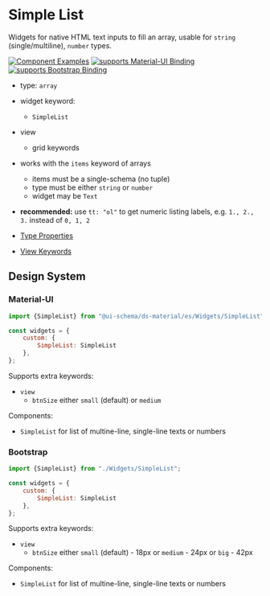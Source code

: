 # Simple List

Widgets for native HTML text inputs to fill an array, usable for `string` (single/multiline), `number` types.

[![Component Examples](https://img.shields.io/badge/Examples-green?labelColor=1d3d39&color=1a6754&logoColor=ffffff&style=flat-square&logo=plex)](#demo-editor) [![supports Material-UI Binding](https://img.shields.io/badge/Material-green?labelColor=1a237e&color=0d47a1&logoColor=ffffff&style=flat-square&logo=material-ui)](#material-ui) [![supports Bootstrap Binding](https://img.shields.io/badge/Bootstrap-green?labelColor=3C2B57&color=563D7C&logoColor=ffffff&style=flat-square&logo=bootstrap)](#bootstrap)

- type: `array`
- widget keyword:
    - `SimpleList`
- view
    - grid keywords
- works with the `items` keyword of arrays
    - items must be a single-schema (no tuple)
    - type must be either `string` or `number`
    - widget may be `Text`
- **recommended:** use `tt: "ol"` to get numeric listing labels, e.g. `1., 2., 3.` instead of `0, 1, 2`

- [Type Properties](/docs/schema#type-array)
- [View Keywords](/docs/schema#view-keyword)

## Design System

### Material-UI

```js
import {SimpleList} from "@ui-schema/ds-material/es/Widgets/SimpleList";

const widgets = {
    custom: {
        SimpleList: SimpleList
    },
};
```

Supports extra keywords:

- `view`
    - `btnSize` either `small` (default) or `medium`

Components:

- `SimpleList` for list of multine-line, single-line texts or numbers

### Bootstrap

```js
import {SimpleList} from "./Widgets/SimpleList";

const widgets = {
    custom: {
        SimpleList: SimpleList
    },
};
```

Supports extra keywords:

- `view`
    - `btnSize` either `small` (default) - 18px or `medium` - 24px or `big` - 42px

Components:

- `SimpleList` for list of multine-line, single-line texts or numbers
